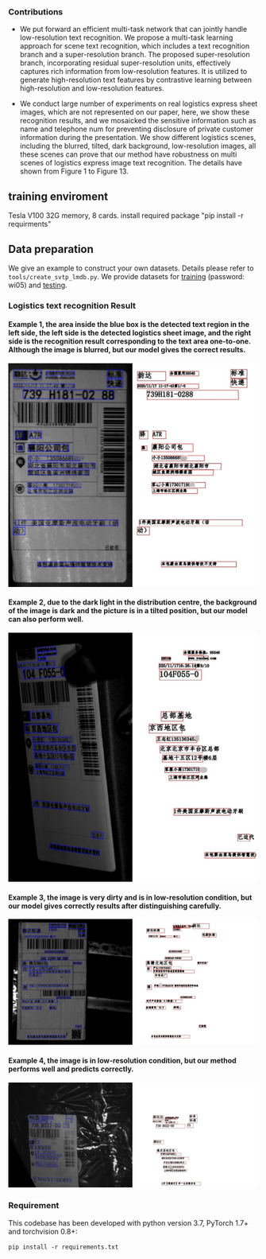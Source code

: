 
### Contributions

* We put forward an efficient multi-task network that can jointly handle low-resolution text recognition. We propose a multi-task learning approach for scene text recognition, which includes a text recognition branch and a super-resolution branch. The proposed super-resolution branch, incorporating residual super-resolution units, effectively captures rich information from low-resolution features. It is utilized to generate high-resolution text features by contrastive learning between high-resolution and low-resolution features.

* We conduct large number of experiments on real logistics express sheet images, which are not represented on our paper, here, we show these recognition results, and we mosaicked the sensitive information such as name and telephone num for preventing disclosure of private customer information during the presentation. We show different logistics scenes, including the blurred, tilted, dark background, low-resolution images, all these scenes can prove that our method have robustness on multi scenes of logistics express image text recognition. The details have shown from Figure 1 to Figure 13.

## training enviroment

Tesla V100 32G memory, 8 cards.
install required package "pip install -r requirments" 

## Data preparation

We give an example to construct your own datasets. Details please refer to `tools/create_svtp_lmdb.py`.
We provide datasets for [training](https://pan.baidu.com/s/1BMYb93u4gW_3GJdjBWSCSw&shfl=sharepset) (password: wi05) and [testing](https://drive.google.com/open?id=1U4mGLlsm9Ade1-gQOyd6He5R0yiaafYJ).

### Logistics text recognition Result

#### Example 1, the area inside the blue box is the detected text region in the left side, the left side is the detected logistics sheet image, and the right side is the recognition result corresponding to the text area one-to-one. Although the image is blurred, but our model gives the correct results.
<img src="https://github.com/hengherui/Low-resolution-Text-Recognition/blob/master/Results/1.jpg" width="500px">

#### Example 2, due to the dark light in the distribution centre, the background of the image is dark and the picture is in a tilted position, but our model can also perform well.
<img src="https://github.com/hengherui/Low-resolution-Text-Recognition/blob/master/Results/5.jpg" width="500px">

#### Example 3, the image is very dirty and  is in low-resolution condition, but our model gives correctly results after distinguishing carefully. 
<img src="https://github.com/hengherui/Low-resolution-Text-Recognition/blob/master/Results/12.jpg" width="500px">

#### Example 4, the image is in low-resolution condition, but our method performs well and predicts correctly. 
<img src="https://github.com/hengherui/Low-resolution-Text-Recognition/blob/master/Results/7.jpg" width="500px">



### Requirement

This codebase has been developed with python version 3.7, PyTorch 1.7+ and torchvision 0.8+:
```setup
pip install -r requirements.txt
```
